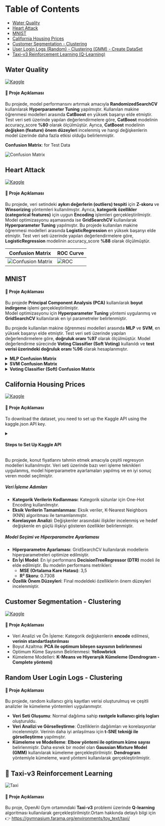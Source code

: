 
# Table of Contents
- [Water Quality](#water-quality)
- [Heart Attack](#heart-attack)
- [MNIST](#mnist)
- [California Housing Prices](#california-housing-prices)
- [Customer Segmentation - Clustering](#customer-segmentation---clustering)
- [User Login Logs (Random) - Clustering (GMM) - Create DataSet](#random-user-login-logs---clustering)
- [Taxi-v3 Reinforcement Learning (Q-Learning)](#taxi-v3-reinforcement-learning)

## Water Quality
[![Kaggle](https://img.shields.io/badge/Kaggle-Dataset-blue?logo=kaggle)](https://www.kaggle.com/datasets/adityakadiwal/water-potability)
#### 📌 Proje Açıklaması
Bu projede, model performansını artırmak amacıyla **RandomizedSearchCV** kullanılarak **Hyperparameter Tuning** yapılmıştır. Kullanılan makine öğrenmesi modelleri arasında **CatBoost** en yüksek başarıyı elde etmiştir. Test veri seti üzerinde yapılan değerlendirmelere göre, **CatBoost** modelinin accuracy_score **%80** olarak ölçülmüştür. Ayrıca, **CatBoost** modelinin **değişken (feature) önem düzeyleri** incelenmiş ve hangi değişkenlerin model üzerinde daha fazla etkisi olduğu belirlenmiştir.

**Confusion Matrix**: for Test Data

![Confusion Matrix](https://github.com/user-attachments/assets/92428188-a969-4920-b69b-aa2725cc07f4)

## Heart Attack
[![Kaggle](https://img.shields.io/badge/Kaggle-Dataset-blue?logo=kaggle)](https://www.kaggle.com/datasets/sonialikhan/heart-attack-analysis-and-prediction-dataset)
#### 📌 Proje Açıklaması
Bu projede, veri setindeki **aykırı değerlerin (outliers) tespiti** için **Z-skoru** ve **Winsorizing** yöntemleri kullanılmıştır. Ayrıca, **kategorik özellikler (categorical features)** için uygun **Encoding** işlemleri gerçekleştirilmiştir. Model optimizasyonu aşamasında ise **GridSearchCV** kullanılarak **Hyperparameter Tuning** yapılmıştır.
Bu projede kullanılan makine öğrenmesi modelleri arasında **LogisticRegression** en yüksek başarıyı elde etmiştir. Test veri seti üzerinde yapılan değerlendirmelere göre, **LogisticRegression** modelinin accuracy_score **%88** olarak ölçülmüştür.

| Confusion Matrix | ROC Curve |
|------------------|-----------|
| ![Confusion Matrix](https://github.com/user-attachments/assets/ef96fbd7-da96-4a9f-9f19-6681d97cede0) | ![ROC](https://github.com/user-attachments/assets/5f8a5c4d-b083-4fdb-8ba0-235093186701) |

## MNIST
#### 📌 Proje Açıklaması
Bu projede **Principal Component Analysis (PCA)** kullanılarak **boyut indirgeme** işlemi gerçekleştirilmiştir.  
Model optimizasyonu için **Hyperparameter Tuning** yöntemi uygulanmış ve **GridSearchCV** kullanılarak en iyi parametreler belirlenmiştir.  

Bu projede kullanılan makine öğrenmesi modelleri arasında **MLP** ve **SVM**, en yüksek başarıyı elde etmiştir. Test veri seti üzerinde yapılan değerlendirmelere göre, **doğruluk oranı %97** olarak ölçülmüştür. Model değerlendirme sürecinde **Voting Classifier (Soft Voting)** kullanıldı ve **test verisi üzerindeki doğruluk oranı %96** olarak hesaplanmıştır.

<details>
  <summary><b>MLP Confusion Matrix</b></summary>
  <img src="https://github.com/user-attachments/assets/216e09e5-1ecc-4b31-b411-0cd33719b6b2">
</details>

<details>
  <summary><b>SVM Confusion Matrix</b></summary>
  <img src="https://github.com/user-attachments/assets/0e95062d-467d-496e-9d79-7b30c03b8a77">
</details>

<details>
  <summary><b>Voting Classifier (Soft) Confusion Matrix</b></summary>
  <img src="https://github.com/user-attachments/assets/6faa04c2-d4db-46ff-8939-e080db12cd10">
</details>

## California Housing Prices
[![Kaggle](https://img.shields.io/badge/Kaggle-Dataset-blue?logo=kaggle)](https://www.kaggle.com/datasets/camnugent/california-housing-prices/data)
#### 📌 Proje Açıklaması
To download the dataset, you need to set up the Kaggle API using the kaggle.json API key.
<details>
    <summary><h4>Steps to Set Up Kaggle API</h4></summary>

1. **Sign in to Kaggle**:
   - Go to [Kaggle](https://www.kaggle.com) and log in to your account.

2. **Create a New Kaggle API Token**:
   - Visit the [Kaggle API page](https://www.kaggle.com/docs/api).
   - Click on the "Create New API Token" button.
   - This will download the `kaggle.json` file.

3. **Place the `kaggle.json` File in the Appropriate Directory**:
   - **Windows**: Move the `kaggle.json` file to the following path:
     ```
     C:\Users\YourUser\.kaggle\kaggle.json
     ```
   - **Mac/Linux**: Move the `kaggle.json` file to the following path:
     ```
     ~/.kaggle/kaggle.json
     ```

4. **Install the Kaggle Package**:
   Run the following command to install the Kaggle API Python package:
   ```bash
   pip install kaggle

</details>

Bu projede, konut fiyatlarını tahmin etmek amacıyla çeşitli regresyon modelleri kullanılmıştır. Veri seti üzerinde bazı veri işleme teknikleri uygulanmış, model hiperparametre ayarlamaları yapılmış ve en iyi sonuç veren model seçilmiştir.

##### Veri İşleme Adımları

- **Kategorik Verilerin Kodlanması**: Kategorik sütunlar için One-Hot Encoding kullanılmıştır.
- **Eksik Verilerin Tamamlanması**: Eksik veriler, K-Nearest Neighbors (KNN) algoritması ile tamamlanmıştır.
- **Korelasyon Analizi**: Değişkenler arasındaki ilişkiler incelenmiş ve hedef değişkenle en güçlü ilişkiyi gösteren özellikler belirlenmiştir.

##### Model Seçimi ve Hiperparametre Ayarlaması

- **Hiperparametre Ayarlaması**: GridSearchCV kullanılarak modellerin hiperparametreleri optimize edilmiştir.
- **En İyi Model**: En iyi performans **DecisionTreeRegressor (DTR)** modeli ile elde edilmiştir. Bu modelin performans metrikleri:
  - **MSE (Ortalama Kare Hatası)**: 3,5
  - **R² Skoru**: 0.7308
- **Özellik Önem Düzeyleri**: Final modeldeki özelliklerin önem düzeyleri incelenmiştir.


## Customer Segmentation - Clustering
[![Kaggle](https://img.shields.io/badge/Kaggle-Dataset-blue?logo=kaggle)](https://www.kaggle.com/datasets/vjchoudhary7/customer-segmentation-tutorial-in-python/data)
#### 📌 Proje Açıklaması
- Veri Analizi ve Ön İşleme: Kategorik değişkenlerin **encode** edilmesi, **verinin standartlaştırılması**
- Boyut Azaltma: **PCA ile optimum bileşen sayısının belirlenmesi**
- Optimum Küme Sayısının Belirlenmesi: **Yellowbrick** 
- Kümeleme Modelleri: **K-Means ve Hiyerarşik Kümeleme (Dendrogram - Complete yöntemi)**


## Random User Login Logs - Clustering
#### 📌 Proje Açıklaması
Bu projede, random kullanıcı giriş kayıtları verisi oluşturulmuş ve çeşitli analizler ile kümeleme yöntemleri uygulanmıştır.

- **Veri Seti Oluşumu**: Normal dağılıma sahip **rastgele kullanıcı giriş logları** oluşturuldu.
- **Veri Analizi ve Görselleştirme**: Özelliklerin dağılımları ve korelasyonlar incelenmiştir. Verinin daha iyi anlaşılması için **t-SNE tekniği ile görselleştirme** yapılmıştır.
- **Kümeleme ve Modelleme**: **Elbow yöntemi ile optimum küme sayısı** belirlenmiştir. Daha esnek bir model olan **Gaussian Mixture Model (GMM)** kullanılarak kümeleme gerçekleştirilmiştir. **Dendrogram** yöntemiyle kümeleme, ward yöntemi kullanılarak gerçekleştirilmiştir.

## 🚖 Taxi-v3 Reinforcement Learning
![Taxi](https://www.gymlibrary.dev/_images/taxi.gif)
#### 📌 Proje Açıklaması
Bu proje, OpenAI Gym ortamındaki **Taxi-v3** problemi üzerinde **Q-learning** algoritması kullanılarak gerçekleştirilmiştir.Ortam hakkında detaylı bilgi için 👉
https://gymnasium.farama.org/environments/toy_text/taxi/



